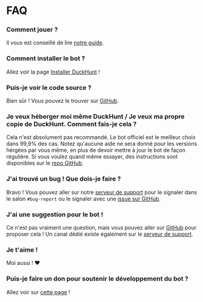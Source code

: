 # FAQ

### Comment jouer ?

Il vous est conseillé de lire [notre guide](how-to-play-with-duckhunt.md).

### Comment installer le bot ?

Allez voir la page [Installer DuckHunt](../bot-administration/install-duckhunt.md) !

### Puis-je voir le code source ?

Bien sûr ! Vous pouvez le trouver sur [GitHub](https://github.com/DuckHunt-discord/DHV3/issues).

### Je veux héberger moi même DuckHunt / Je veux ma propre copie de DuckHunt. Comment fais-je cela ?

Cela n'est absolument pas recommandé. Le bot officiel est le meilleur choix dans 99,9% des cas. Notez qu'aucune aide ne sera donné pour les versions hérgées par vous même, en plus de devoir mettre à jour le bot de façon régulière. Si vous voulez quand même essayer, des instructions sont disponibles sur le [repo GitHub](https://github.com/DuckHunt-discord/DHV3/issues).

### J'ai trouvé un bug ! Que dois-je faire ?

Bravo ! Vous pouvez aller sur notre [serveur de support](https://discordapp.com/invite/2BksEkV) pour le signaler dans le salon `#bug-report` ou le signaler avec une [issue sur GitHub](https://github.com/DuckHunt-discord/DHV3/issues).

### J'ai une suggestion pour le bot !

Ce n'est pas vraiment une question, mais vous pouvez aller sur [GitHub](https://github.com/DuckHunt-discord/DHV3/issues) pour proposer cela ! Un canal dédié existe également sur le [serveur de support](https://discordapp.com/invite/2BksEkV).

### Je t'aime !

Moi aussi !  ❤️

### Puis-je faire un don pour soutenir le développement du bot ?

Allez voir sur [cette page](how-to-contribute-to-the-bot.md) !

